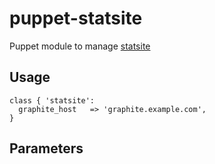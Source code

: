 # puppet-statsite

Puppet module to manage [statsite](https://github.com/armon/statsite)

## Usage

```puppet
class { 'statsite':
  graphite_host   => 'graphite.example.com',
}
```

## Parameters
